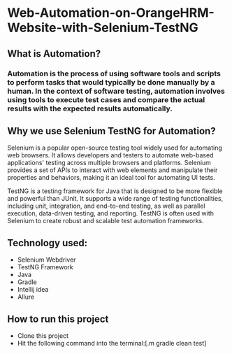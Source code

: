 # Web-Automation-on-OrangeHRM-Website-with-Selenium-TestNG
## What is Automation?
### Automation is the process of using software tools and scripts to perform tasks that would typically be done manually by a human. In the context of software testing, automation involves using tools to execute test cases and compare the actual results with the expected results automatically.
## Why we use Selenium TestNG for Automation?
Selenium is a popular open-source testing tool widely used for automating web browsers. It allows developers and testers to automate web-based applications' testing across multiple browsers and platforms. Selenium provides a set of APIs to interact with web elements and manipulate their properties and behaviors, making it an ideal tool for automating UI tests.

TestNG is a testing framework for Java that is designed to be more flexible and powerful than JUnit. It supports a wide range of testing functionalities, including unit, integration, and end-to-end testing, as well as parallel execution, data-driven testing, and reporting. TestNG is often used with Selenium to create robust and scalable test automation frameworks.
## Technology used:
+ Selenium Webdriver
+ TestNG Framework
+ Java
+ Gradle
+ Intellij idea
+ Allure
## How to run this project
+ Clone this project
+ Hit the following command into the terminal:[.m gradle clean test]
